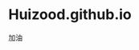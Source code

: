# Huizood.github.io
<html>
	<head>
		<title>first website</title>
	</head>
	<body>
		加油
	</body>
</html>

